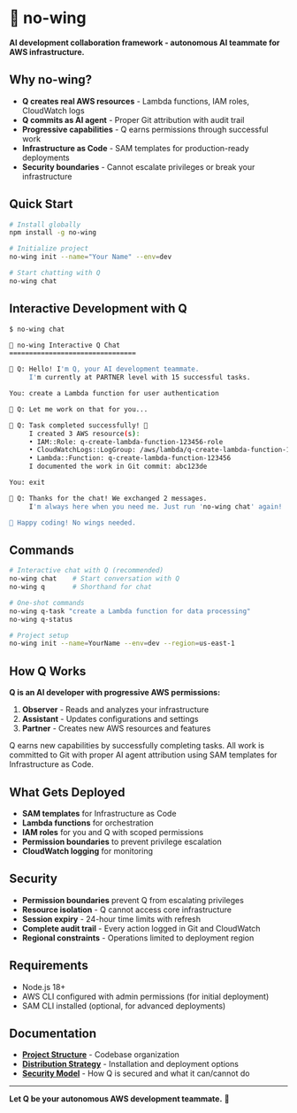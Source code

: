 # 🛫 no-wing

**AI development collaboration framework - autonomous AI teammate for AWS infrastructure.**

## Why no-wing?

- **Q creates real AWS resources** - Lambda functions, IAM roles, CloudWatch logs
- **Q commits as AI agent** - Proper Git attribution with audit trail
- **Progressive capabilities** - Q earns permissions through successful work
- **Infrastructure as Code** - SAM templates for production-ready deployments
- **Security boundaries** - Cannot escalate privileges or break your infrastructure

## Quick Start

```bash
# Install globally
npm install -g no-wing

# Initialize project
no-wing init --name="Your Name" --env=dev

# Start chatting with Q
no-wing chat
```

## Interactive Development with Q

```bash
$ no-wing chat

🛫 no-wing Interactive Q Chat
================================

🤖 Q: Hello! I'm Q, your AI development teammate.
     I'm currently at PARTNER level with 15 successful tasks.

You: create a Lambda function for user authentication

🤖 Q: Let me work on that for you...

🤖 Q: Task completed successfully! 🎉
     I created 3 AWS resource(s):
     • IAM::Role: q-create-lambda-function-123456-role
     • CloudWatchLogs::LogGroup: /aws/lambda/q-create-lambda-function-123456
     • Lambda::Function: q-create-lambda-function-123456
     I documented the work in Git commit: abc123de

You: exit

🤖 Q: Thanks for the chat! We exchanged 2 messages.
     I'm always here when you need me. Just run 'no-wing chat' again!

🛫 Happy coding! No wings needed.
```

## Commands

```bash
# Interactive chat with Q (recommended)
no-wing chat    # Start conversation with Q
no-wing q       # Shorthand for chat

# One-shot commands
no-wing q-task "create a Lambda function for data processing"
no-wing q-status

# Project setup
no-wing init --name=YourName --env=dev --region=us-east-1
```

## How Q Works

**Q is an AI developer with progressive AWS permissions:**

1. **Observer** - Reads and analyzes your infrastructure
2. **Assistant** - Updates configurations and settings  
3. **Partner** - Creates new AWS resources and features

Q earns new capabilities by successfully completing tasks. All work is committed to Git with proper AI agent attribution using SAM templates for Infrastructure as Code.

## What Gets Deployed

- **SAM templates** for Infrastructure as Code
- **Lambda functions** for orchestration
- **IAM roles** for you and Q with scoped permissions
- **Permission boundaries** to prevent privilege escalation
- **CloudWatch logging** for monitoring

## Security

- **Permission boundaries** prevent Q from escalating privileges
- **Resource isolation** - Q cannot access core infrastructure
- **Session expiry** - 24-hour time limits with refresh
- **Complete audit trail** - Every action logged in Git and CloudWatch
- **Regional constraints** - Operations limited to deployment region

## Requirements

- Node.js 18+
- AWS CLI configured with admin permissions (for initial deployment)
- SAM CLI installed (optional, for advanced deployments)

## Documentation

- **[Project Structure](PROJECT-STRUCTURE.md)** - Codebase organization
- **[Distribution Strategy](DISTRIBUTION.md)** - Installation and deployment options
- **[Security Model](SECURITY.md)** - How Q is secured and what it can/cannot do

---

**Let Q be your autonomous AWS development teammate.** 🛫
